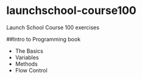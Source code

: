 # launchschool-course100
Launch School Course 100 exercises

##Intro to Programming book
- The Basics
- Variables
- Methods
- Flow Control
